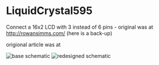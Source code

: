 # LiquidCrystal595
Connect a 16x2 LCD with 3 instead of 6 pins - original was at http://rowansimms.com/ (here is a back-up)

origional article was at 

![base schematic](http://4.bp.blogspot.com/-hN_PWB23xEM/VT8-duVpJ_I/AAAAAAAANCg/5hzPJznQTuM/s1600/LCD1602_3fire_schema.jpg)
![redesigned schematic](http://3.bp.blogspot.com/-csw8nmMKvtw/VVQ3bMdgr-I/AAAAAAAANP8/mLFyEJt7Zh0/s1600/3wire_595_LCD1602_ver3_schematica.PNG)
